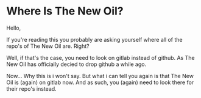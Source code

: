 # Where Is The New Oil?

Hello,

If you're reading this you probably are asking yourself where all of the repo's of The New Oil are. Right?

Well, if that's the case, you need to look on gitlab instead of github. As The New Oil has officially decied to drop github a while ago.

Now... Why this is i won't say. But what i can tell you again is that The New Oil is (again) on gitlab now. And as such, you (again) need to look there for their repo's instead.

